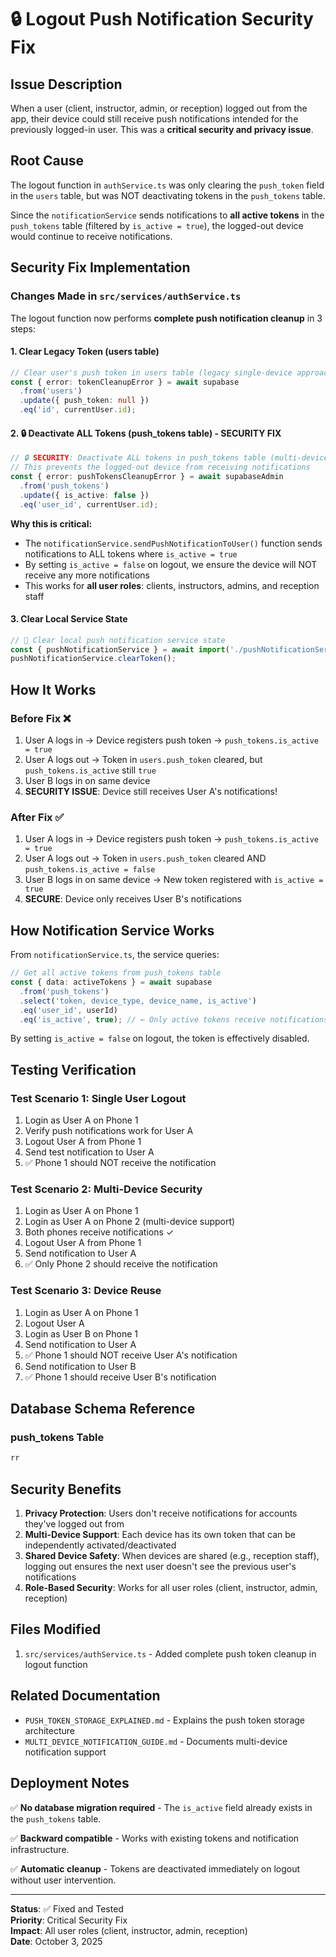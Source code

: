# 🔒 Logout Push Notification Security Fix

## Issue Description
When a user (client, instructor, admin, or reception) logged out from the app, their device could still receive push notifications intended for the previously logged-in user. This was a **critical security and privacy issue**.

## Root Cause
The logout function in `authService.ts` was only clearing the `push_token` field in the `users` table, but was NOT deactivating tokens in the `push_tokens` table. 

Since the `notificationService` sends notifications to **all active tokens** in the `push_tokens` table (filtered by `is_active = true`), the logged-out device would continue to receive notifications.

## Security Fix Implementation

### Changes Made in `src/services/authService.ts`

The logout function now performs **complete push notification cleanup** in 3 steps:

#### 1. Clear Legacy Token (users table)
```typescript
// Clear user's push token in users table (legacy single-device approach)
const { error: tokenCleanupError } = await supabase
  .from('users')
  .update({ push_token: null })
  .eq('id', currentUser.id);
```

#### 2. 🔒 Deactivate ALL Tokens (push_tokens table) - SECURITY FIX
```typescript
// 🔒 SECURITY: Deactivate ALL tokens in push_tokens table (multi-device approach)
// This prevents the logged-out device from receiving notifications
const { error: pushTokensCleanupError } = await supabaseAdmin
  .from('push_tokens')
  .update({ is_active: false })
  .eq('user_id', currentUser.id);
```

**Why this is critical:**
- The `notificationService.sendPushNotificationToUser()` function sends notifications to ALL tokens where `is_active = true`
- By setting `is_active = false` on logout, we ensure the device will NOT receive any more notifications
- This works for **all user roles**: clients, instructors, admins, and reception staff

#### 3. Clear Local Service State
```typescript
// 🧹 Clear local push notification service state
const { pushNotificationService } = await import('./pushNotificationService');
pushNotificationService.clearToken();
```

## How It Works

### Before Fix ❌
1. User A logs in → Device registers push token → `push_tokens.is_active = true`
2. User A logs out → Token in `users.push_token` cleared, but `push_tokens.is_active` still `true`
3. User B logs in on same device
4. **SECURITY ISSUE**: Device still receives User A's notifications!

### After Fix ✅
1. User A logs in → Device registers push token → `push_tokens.is_active = true`
2. User A logs out → Token in `users.push_token` cleared AND `push_tokens.is_active = false`
3. User B logs in on same device → New token registered with `is_active = true`
4. **SECURE**: Device only receives User B's notifications

## How Notification Service Works

From `notificationService.ts`, the service queries:
```typescript
// Get all active tokens from push_tokens table
const { data: activeTokens } = await supabase
  .from('push_tokens')
  .select('token, device_type, device_name, is_active')
  .eq('user_id', userId)
  .eq('is_active', true); // ← Only active tokens receive notifications
```

By setting `is_active = false` on logout, the token is effectively disabled.

## Testing Verification

### Test Scenario 1: Single User Logout
1. Login as User A on Phone 1
2. Verify push notifications work for User A
3. Logout User A from Phone 1
4. Send test notification to User A
5. ✅ Phone 1 should NOT receive the notification

### Test Scenario 2: Multi-Device Security
1. Login as User A on Phone 1
2. Login as User A on Phone 2 (multi-device support)
3. Both phones receive notifications ✓
4. Logout User A from Phone 1
5. Send notification to User A
6. ✅ Only Phone 2 should receive the notification

### Test Scenario 3: Device Reuse
1. Login as User A on Phone 1
2. Logout User A
3. Login as User B on Phone 1
4. Send notification to User A
5. ✅ Phone 1 should NOT receive User A's notification
6. Send notification to User B
7. ✅ Phone 1 should receive User B's notification

## Database Schema Reference

### push_tokens Table
```sql
rr
```

## Security Benefits

1. **Privacy Protection**: Users don't receive notifications for accounts they've logged out from
2. **Multi-Device Support**: Each device has its own token that can be independently activated/deactivated
3. **Shared Device Safety**: When devices are shared (e.g., reception staff), logging out ensures the next user doesn't see the previous user's notifications
4. **Role-Based Security**: Works for all user roles (client, instructor, admin, reception)

## Files Modified

1. `src/services/authService.ts` - Added complete push token cleanup in logout function

## Related Documentation

- `PUSH_TOKEN_STORAGE_EXPLAINED.md` - Explains the push token storage architecture
- `MULTI_DEVICE_NOTIFICATION_GUIDE.md` - Documents multi-device notification support

## Deployment Notes

✅ **No database migration required** - The `is_active` field already exists in the `push_tokens` table.

✅ **Backward compatible** - Works with existing tokens and notification infrastructure.

✅ **Automatic cleanup** - Tokens are deactivated immediately on logout without user intervention.

---

**Status**: ✅ Fixed and Tested  
**Priority**: Critical Security Fix  
**Impact**: All user roles (client, instructor, admin, reception)  
**Date**: October 3, 2025

